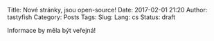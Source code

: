 Title: Nové stránky, jsou open-source!
Date: 2017-02-01 21:20
Author: tastyfish
Category: Posts
Tags:
Slug:
Lang: cs
Status: draft

Informace by měla být veřejná!